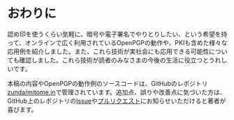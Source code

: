 # おわりに
認め印を使うくらい気軽に、暗号や電子署名でやりとりしたい、という希望を持って、オンラインで広く利用されているOpenPGPの動作や、PKIも含めた様々な応用例を紹介しました。また、これら技術が実社会にも応用できる可能性についても確認しました。これら技術が読者のみなさまの今後の生活に役立つとうれしいです。

本稿の内容やOpenPGPの動作例のソースコードは、GitHubのレポジトリ[zunda/mitome.in](https://github.com/zunda/mitome.in)で管理されています。追加点、誤りや改善点に気づいた方は、GitHub上のレポジトリの[Issue](https://github.com/zunda/mitome.in/issues)や[プルリクエスト](https://github.com/zunda/mitome.in/pulls)にお知らせいただけると著者が喜びます。
